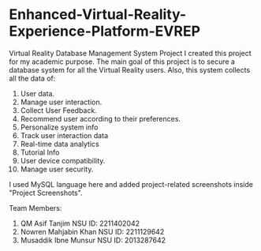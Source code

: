 # Enhanced-Virtual-Reality-Experience-Platform-EVREP
Virtual Reality Database Management System Project
I created this project for my academic purpose. The main goal of this project is to secure a database system for all the Virtual Reality users. Also, this system collects all the data of:
1. User data.
2. Manage user interaction.
3. Collect User Feedback.
4. Recommend user according to their preferences.
5. Personalize system info
6. Track user interaction data
7. Real-time data analytics
8. Tutorial Info
9. User device compatibility.
10. Manage user security.

I used MySQL language here and added project-related screenshots inside "Project Screenshots".


Team Members:
1. QM Asif Tanjim       NSU ID: 2211402042
2. Nowren Mahjabin Khan NSU ID: 2211129642
3. Musaddik Ibne Munsur NSU ID: 2013287642

